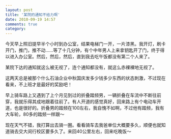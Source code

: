 ```yaml
---
layout: post
title: '某院的通知不给力啊'
date: 2010-09-19 14:57
comments: true
category: 
---
```

    

今天早上照旧提早半个小时到办公室，结果电梯门一开，一片漆黑。我开灯，刷卡开门，推门，推不动……等了十几分钟，有个中年男人上来拿钥匙开了门，终于得以进入办公室。然后，然后，然后，直到我去吃午饭都没有第二个人来了。

某院下达的通知就这么被无视了，连个通知都没有，就这么赤裸裸地无视了。

这两天总是被那个什么石油企业中秋国庆发多少钱多少东西的状态刺激，不过现在看来，不上班才是最好的奖励吧！

早上骑车路上又遇到了上个月见到过的折叠踏频男，一辆折叠在车流中不断往前穿，我就乐得其成地跟着往前了。有人开道的感觉真好，回来路上有个电动车开道，也是很好的。折叠男的踏频在100左右，我自愧不如啊，不过他有踏频，我有大车轮，80多的踏频一样跟～

现在天气不错，我打算出去骑一圈。看看骑车去我爸单位大概要多久，顺便也就知道骑去交大闵行校区要多久了。来回40公里左右，回来吃晚饭～
